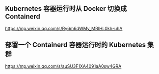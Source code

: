 ## Kubernetes 容器运行时从 Docker 切换成 Containerd
https://mp.weixin.qq.com/s/Ry6m6dWMv_MRIHL0kh-uhA

## 部署一个 Containerd 容器运行时的 Kubernetes 集群
https://mp.weixin.qq.com/s/auSU3F1XA4091aA0sw4GRA